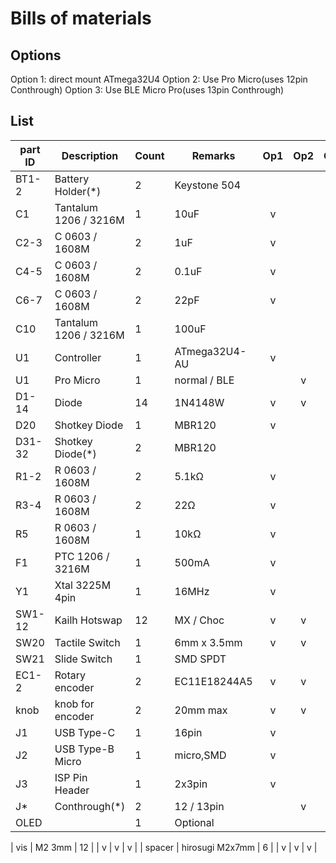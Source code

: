 # Bills of materials

## Options

Option 1: direct mount ATmega32U4
Option 2: Use Pro Micro(uses 12pin Conthrough)
Option 3: Use BLE Micro Pro(uses 13pin Conthrough)

## List

| part ID | Description           | Count | Remarks       | Op1 | Op2 | Op3 |
|---------|-----------------------|-------| ------------- | :-: | :-: | :-: |
| BT1-2   | Battery Holder(\*)    | 2     | Keystone 504  |     |     |  v  |
| C1      | Tantalum 1206 / 3216M | 1     | 10uF          |  v  |     |     |
| C2-3    | C 0603 / 1608M        | 2     | 1uF           |  v  |     |     |
| C4-5    | C 0603 / 1608M        | 2     | 0.1uF         |  v  |     |     |
| C6-7    | C 0603 / 1608M        | 2     | 22pF          |  v  |     |     |
| C10     | Tantalum 1206 / 3216M | 1     | 100uF         |     |     |  v  |
| U1      | Controller            | 1     | ATmega32U4-AU |  v  |     |     |
| U1      | Pro Micro             | 1     | normal / BLE  |     |  v  |  v  |
| D1-14   | Diode                 | 14    | 1N4148W       |  v  |  v  |  v  |
| D20     | Shotkey Diode         | 1     | MBR120        |  v  |     |     |
| D31-32  | Shotkey Diode(\*)     | 2     | MBR120        |     |     |  v  |
| R1-2    | R 0603 / 1608M        | 2     | 5.1kΩ         |  v  |     |     |
| R3-4    | R 0603 / 1608M        | 2     | 22Ω           |  v  |     |     |
| R5      | R 0603 / 1608M        | 1     | 10kΩ          |  v  |     |     |
| F1      | PTC 1206 / 3216M      | 1     | 500mA         |  v  |     |     |
| Y1      | Xtal 3225M 4pin       | 1     | 16MHz         |  v  |     |     |
| SW1-12  | Kailh Hotswap         | 12    | MX / Choc     |  v  |  v  |  v  |
| SW20    | Tactile Switch        | 1     | 6mm x 3.5mm   |  v  |  v  |  v  |
| SW21    | Slide Switch          | 1     | SMD SPDT      |     |     |  v  |
| EC1-2   | Rotary encoder        | 2     | EC11E18244A5  |  v  |  v  |  v  |
| knob    | knob for encoder      | 2     | 20mm max      |  v  |  v  |  v  |
| J1      | USB Type-C            | 1     | 16pin         |  v  |     |     |
| J2      | USB Type-B Micro      | 1     | micro,SMD     |  v  |     |     |
| J3      | ISP Pin Header        | 1     | 2x3pin        |  v  |     |     |
| J\*     | Conthrough(\*)        | 2     | 12 / 13pin    |     |  v  |  v  |
| OLED    |                       | 1     | Optional      |     |     |     |

| vis     | M2 3mm                | 12    |               |  v  |  v  |  v  |
| spacer  | hirosugi M2x7mm       | 6     |               |  v  |  v  |  v  |